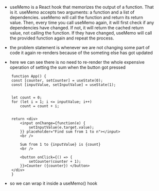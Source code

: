 - useMemo is a React hook that memorizes the output of a function. That is it. useMemo accepts two arguments: a function and a list of dependencies. useMemo will call the function and return its return value. Then, every time you call useMemo again, it will first check if any dependencies have changed. If not, it will return the cached return value, not calling the function. If they have changed, useMemo will call the provided function again and repeat the process.

- the problem statement is whenever we are not changing some part of code it again re-renders because of the someting else has got updated

- here we can see there is no need to re-render the whole expensive operation of setting the sum when the button got pressed 


```
    function App() {
	const [counter, setCounter] = useState(0);
	const [inputValue, setInputValue] = useState(1);


	let count = 0;
	for (let i = 1; i <= inputValue; i++) 
		count = count + i;
	

	return <div>
		<input onChange={function(e) {
			setInputValue(e.target.value);
		}} placeholder="Find sum from 1 to n"></input>
		<br />

		Sum from 1 to {inputValue} is {count}
		<br />

		<button onClick={() => {
			setCounter(counter + 1);
		}}>Counter ({counter}) </button>
	</div>
    }
```

- so we can wrap it inside a useMemo() hook